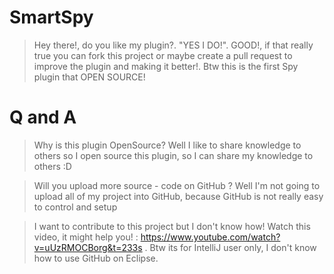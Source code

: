 # SmartSpy
> Hey there!, do you like my plugin?. "YES I DO!". GOOD!, if that really true you can fork this project or maybe create a pull request
to improve the plugin and making it better!. Btw this is the first Spy plugin that OPEN SOURCE!

# Q and A
> Why is this plugin OpenSource?
> Well I like to share knowledge to others so I open source this plugin, so I can share my knowledge to others :D

> Will you upload more source - code on GitHub ?
> Well I'm not going to upload all of my project into GitHub, because GitHub is not really easy to control and setup

> I want to contribute to this project but I don't know how!
> Watch this video, it might help you! : https://www.youtube.com/watch?v=uUzRMOCBorg&t=233s . Btw its for IntelliJ user only, I don't know how to use GitHub on Eclipse.
